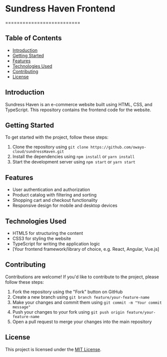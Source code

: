 # Sundress Haven Frontend
==========================

Table of Contents
-----------------

* [Introduction](#introduction)
* [Getting Started](#getting-started)
* [Features](#features)
* [Technologies Used](#technologies-used)
* [Contributing](#contributing)
* [License](#license)

## Introduction

Sundress Haven is an e-commerce website built using HTML, CSS, and TypeScript. This repository contains the frontend code for the website.

## Getting Started

To get started with the project, follow these steps:

1. Clone the repository using `git clone https://github.com/owayo-cloud/sundressHaven.git`
2. Install the dependencies using `npm install` or `yarn install`
3. Start the development server using `npm start` or `yarn start`

## Features

* User authentication and authorization
* Product catalog with filtering and sorting
* Shopping cart and checkout functionality
* Responsive design for mobile and desktop devices

## Technologies Used

* HTML5 for structuring the content
* CSS3 for styling the website
* TypeScript for writing the application logic
* [Your frontend framework/library of choice, e.g. React, Angular, Vue.js]

## Contributing

Contributions are welcome! If you'd like to contribute to the project, please follow these steps:

1. Fork the repository using the "Fork" button on GitHub
2. Create a new branch using `git branch feature/your-feature-name`
3. Make your changes and commit them using `git commit -m "Your commit message"`
4. Push your changes to your fork using `git push origin feature/your-feature-name`
5. Open a pull request to merge your changes into the main repository

## License

This project is licensed under the [MIT License](https://opensource.org/licenses/MIT).